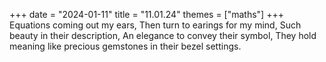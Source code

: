 +++
date = "2024-01-11"
title = "11.01.24"
themes = ["maths"]
+++
Equations coming out my ears,
Then turn to earings for my mind,
Such beauty in their description,
An elegance to convey their symbol,
They hold meaning like precious gemstones in their bezel settings.
